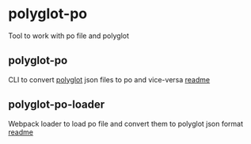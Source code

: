 # polyglot-po

Tool to work with po file and polyglot

## polyglot-po

CLI to convert [polyglot](https://airbnb.io/polyglot.js/) json files to po and vice-versa
[readme](https://github.com/marmelab/polyglot-po/blob/master/packages/polyglot-po/readme.md)

## polyglot-po-loader

Webpack loader to load po file and convert them to polyglot json format
[readme](https://github.com/marmelab/polyglot-po/blob/master/packages/polyglot-po-loader/readme.md)
